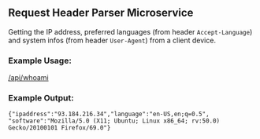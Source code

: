 ## Request Header Parser Microservice

  
Getting the IP address, preferred languages (from header `Accept-Language`)  
and system infos (from header `User-Agent`) from a client device.

### Example Usage:

[/api/whoami](/api/whoami)

### Example Output:

`{"ipaddress":"93.184.216.34","language":"en-US,en;q=0.5",  
"software":"Mozilla/5.0 (X11; Ubuntu; Linux x86_64; rv:50.0) Gecko/20100101 Firefox/69.0"}`
